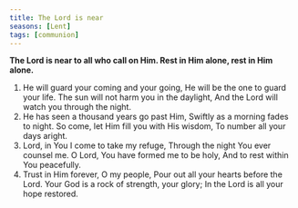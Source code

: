 ```yaml
---
title: The Lord is near
seasons: [Lent]
tags: [communion]
---
```


**The Lord is near to all who call on Him.
Rest in Him alone, rest in Him alone.**

1. He will guard your coming and your going,
   He will be the one to guard your life.
   The sun will not harm you in the daylight,
   And the Lord will watch you through the night.
2. He has seen a thousand years go past Him,
   Swiftly as a morning fades to night.
   So come, let Him fill you with His wisdom,
   To number all your days aright.
3. Lord, in You I come to take my refuge,
   Through the night You ever counsel me.
   O Lord, You have formed me to be holy,
   And to rest within You peacefully.
4. Trust in Him forever, O my people,
   Pour out all your hearts before the Lord.
   Your God is a rock of strength, your glory;
   In the Lord is all your hope restored.
